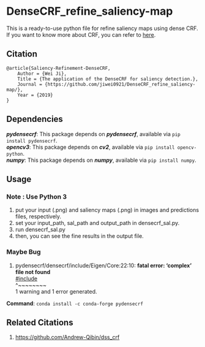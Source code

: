 # DenseCRF_refine_saliency-map
This is a ready-to-use python file for refine saliency maps using dense CRF. If you want to know more about CRF, you can refer to [here](http://graphics.stanford.edu/projects/drf/).    

## Citation 
```
@article{Saliency-Refinement-DenseCRF,
    Author = {Wei Ji},
    Title = {The application of the DenseCRF for saliency detection.},
    Journal = {https://github.com/jiwei0921/DenseCRF_refine_saliency-map/},
    Year = {2019}
}
```
   
## Dependencies
***pydensecrf***: This package depends on ***pydensecrf***, available via ``` pip install pydensecrf ```.   
***opencv3***: This package depends on ***cv2***, available via ``` pip install opencv-python ```.    
***numpy***: This package depends on ***numpy***, available via ``` pip install numpy ```.       

## Usage
### Note : Use Python 3
1. put your input (.png) and saliency maps (.png) in images and predictions files, respectively. 
2. set your input_path, sal_path and output_path in densecrf_sal.py.
3. run densecrf_sal.py
4. then, you can see the fine results in the output file.  

### Maybe Bug
1. pydensecrf/densecrf/include/Eigen/Core:22:10: **fatal error: ‘complex’ file not found**       
[#include](https://blog.csdn.net/u011599639/article/details/83934856)    
^~~~~~~~~    
1 warning and 1 error generated.        

**Command**: ``` conda install -c conda-forge pydensecrf ```

## Related Citations
1. https://github.com/Andrew-Qibin/dss_crf


